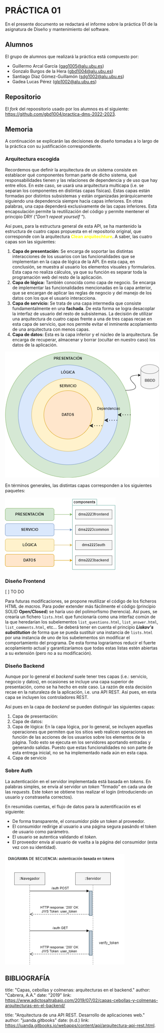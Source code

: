 # **PRÁCTICA 01**
En el presente documento se redactará el informe sobre la práctica 01 de la asignatura de Diseño y mantenimiento del software.

## Alumnos
El grupo de alumnos que realizará la práctica está compuesto por:
* Guillermo Arcal García (gag1005@alu.ubu.es)
* Gonzalo Burgos de la Hera (gbd1004@alu.ubu.es)
* Santiago Díaz Gómez-Guillamón (sdg1002@alu.ubu.es)
* Gadea Lucas  Pérez (glp1002@alu.ubu.es)

## Repositorio
El _fork_ del repoositorio usado por los alumnos es el siguiente:  https://github.com/gbd1004/practica-dms-2022-2023.

## Memoria
A continuación se explicarán las decisiones de diseño tomadas a lo largo de la práctica con su justificación correspondiente.

### Arquitectura escogida
Recordemos que definir la arquitectura de un sistema consiste en establacer qué componentes forman parte de dicho sistema, qué responsabilidades tienen y las relaciones de dependencia y de uso que hay entre ellos. En este caso, se usará una arquitectura multicapa (i.e. se separan los componentes en distintas capas físicas). Estas capas están formadas por distintos subsistemas y están organizadas jerárquicamente siguiendo una dependencia siempre hacia capas inferiores. En otras palabras, una capa dependerá exclusivamente de las capas inferiores. Esta encapsulación permite la reutilización del código y permite mentener el principio DRY (_"Don't repeat yourself "_).

Así pues, para la estructura general de esta API, se ha mantenido la estructura de cuatro capas propuesta en el repositorio original, que corresponde con la arquitectura <span style="color:yellow">**Clean arquitechture**</span>. A saber, las cuatro capas son las siguientes: 
1. **Capa de presentación:** Se encarga de soportar las distintas interacciones de los usuarios con las funcionalidades que se implementan en la capa de lógica de la API. En esta capa, en conclusión, se muestra al usuario los elementos visuales y formularios. Esta capa no realiza cálculos, ya que su función es separar toda la programación web del resto de la aplicación.
2. **Capa de lógica:** También conocida como capa de negocio. Se encarga de implementar las funcionalidades mencionadas en la capa anterior, que se encargan de aplicar las reglas de negocio y del manejo de los datos con los que el usuario interacciona.
3. **Capa de servicio:** Se trata de una capa intermedia que consiste fundamentalmente en una **fachada**. De esta forma se logra desacoplar la interfaz de usuario del resto de subsistemas. La decisión de utilizar una arquitectura de cuatro capas frente a una de tres capas recae en esta capa de servicio, que nos permite evitar el inminente acoplamiento de una arquitectura con menos capas.
4. **Capa de datos:** Esta es la capa inferior y el núcleo de la arquitectura. Se encarga de recuperar, almacenar y borrar (ocultar en nuestro caso) los datos de la aplicación.

![Ilustración 1: Arquitectura de 4 capas](img/arq_4capas.png)

En términos generales, las distintas capas corresponden a los siguientes paquetes:

![Ilustración 2: Relación capa-paquete](img/relaciones.png)


### Diseño Frontend
[ ] TO DO

Para futuras modificaciones, se propone reutilizar el código de los ficheros HTML de _macros_.
Para poder extender más fácilmente el código (principio SOLID __Open/Closed__) se haría uso del polimorfismo (herencia). Así pues, se crearía un fichero ```lists.html``` que funcionaría como una interfaz común de la que heredarían los subelementos ```list_questions.html```, ```list_answer.html```, ```list_comments.html```, etc... Se deberá tener en cuenta el principio ___Liskov's substitution___ de forma que se pueda sustituir una instancia de ```lists.html``` por una instancia de uno de los subelementos sin modificar el comportamiento del programa. De esta forma lograríamos reducir el fuerte acoplamiento actual y garantizaríamos que todas estas listas estén abiertas a su extensión (pero no a su modificación).


### Diseño Backend
Aunque por lo general el _backend_ suele tener tres capas (i.e.: servicio, negocio y datos), en ocasiones se incluye una capa superior de presentación, como se ha hecho en este caso. La razón de esta decisión recae en la naturaleza de la aplicación, i.e. una API REST. Así pues, en esta capa se incluyen los controladores REST.

Así pues en la capa de _backend_ se pueden distinguir las siguientes capas:
1. Capa de presentación: 
2. Capa de datos: 
3. Capa de lógica: En la capa lógica, por lo general, se incluyen aquellas operaciones que permiten que los sitios web realicen operaciones en función de las acciones de los usuarios sobre los elementos de la página. Todo esto se ejecuta en los servidores aportando entradas y generando salidas. Puesto que estas funcionalidades no son parte de esta entrega inicial, no se ha implementado nada aún en esta capa.
4. Capa de servicio

### Sobre Auth
La autenticación en el servidor implementada está basada en _tokens_. En palabras simples, se envía al servidor un _token_ "firmado" en cada una de las _requests_. Este _token_ se obtiene tras realizar el login (introduciendo un usuario y constraseña correctos). 

En resumidas cuentas, el flujo de datos para la autentificación es el siguiente:
* De forma transparente, el consumidor pide un token al proveedor.
* El consumidor redirige al usuario a una página segura pasándo el token de usuario como parámetro.
* El usuario se autentica validando el _token_.
* El proveedor envía al usuario de vuelta a la página del consumidor (esta vez con su identidad).

![Ilustración 3: Autentificación basada en tokens](img/auth.png)



## BIBLIOGRAFÍA

title: "Capas, cebollas y colmenas: arquitecturas en el backend."
author: "Cabrera, A.A."
date: "2019"
link: https://www.adictosaltrabajo.com/2019/07/02/capas-cebollas-y-colmenas-arquitecturas-en-el-backend/

title: "Arquitectura de una API REST. Desarrollo de aplicaciones web."
author: "juanda.gitbooks"
date: (n.d.)
link: https://juanda.gitbooks.io/webapps/content/api/arquitectura-api-rest.html.









